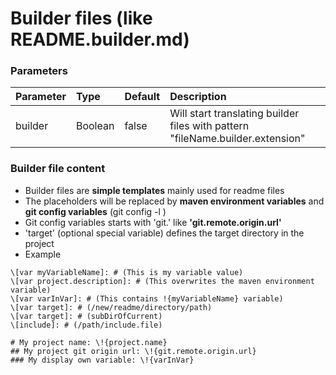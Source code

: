 # Builder files (like README.builder.md)
### Parameters
| Parameter           | Type    | Default            |  Description                                                                    |
|:--------------------|:--------|:-------------------|:--------------------------------------------------------------------------------|
| builder             | Boolean | false              | Will start translating builder files with pattern "fileName.builder.extension"  |

### Builder file content
* Builder files are **simple templates** mainly used for readme files
* The placeholders will be replaced by **maven environment variables** and **git config variables** (git config -l )
* Git config variables starts with 'git.' like **'git.remote.origin.url'**
* 'target' (optional special variable) defines the target directory in the project
* Example
````text
\[var myVariableName]: # (This is my variable value)
\[var project.description]: # (This overwrites the maven environment variable)
\[var varInVar]: # (This contains !{myVariableName} variable)
\[var target]: # (/new/readme/directory/path)
\[var target]: # (subDirOfCurrent)
\[include]: # (/path/include.file)

# My project name: \!{project.name}
## My project git origin url: \!{git.remote.origin.url}
### My display own variable: \!{varInVar}
```` 